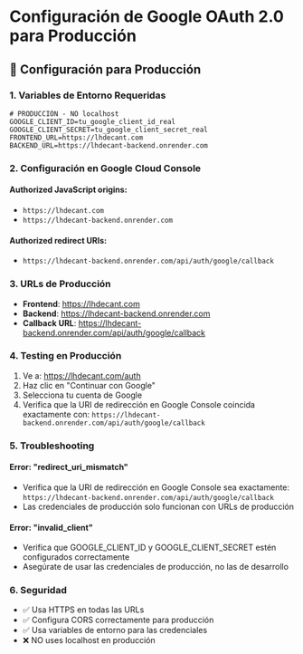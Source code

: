 # Configuración de Google OAuth 2.0 para Producción

## 🚀 Configuración para Producción

### 1. Variables de Entorno Requeridas

```env
# PRODUCCIÓN - NO localhost
GOOGLE_CLIENT_ID=tu_google_client_id_real
GOOGLE_CLIENT_SECRET=tu_google_client_secret_real
FRONTEND_URL=https://lhdecant.com
BACKEND_URL=https://lhdecant-backend.onrender.com
```

### 2. Configuración en Google Cloud Console

#### Authorized JavaScript origins:
- `https://lhdecant.com`
- `https://lhdecant-backend.onrender.com`

#### Authorized redirect URIs:
- `https://lhdecant-backend.onrender.com/api/auth/google/callback`

### 3. URLs de Producción

- **Frontend**: https://lhdecant.com
- **Backend**: https://lhdecant-backend.onrender.com
- **Callback URL**: https://lhdecant-backend.onrender.com/api/auth/google/callback

### 4. Testing en Producción

1. Ve a: https://lhdecant.com/auth
2. Haz clic en "Continuar con Google"
3. Selecciona tu cuenta de Google
4. Verifica que la URI de redirección en Google Console coincida exactamente con: `https://lhdecant-backend.onrender.com/api/auth/google/callback`

### 5. Troubleshooting

#### Error: "redirect_uri_mismatch"
- Verifica que la URI de redirección en Google Console sea exactamente: `https://lhdecant-backend.onrender.com/api/auth/google/callback`
- Las credenciales de producción solo funcionan con URLs de producción

#### Error: "invalid_client"
- Verifica que GOOGLE_CLIENT_ID y GOOGLE_CLIENT_SECRET estén configurados correctamente
- Asegúrate de usar las credenciales de producción, no las de desarrollo

### 6. Seguridad

- ✅ Usa HTTPS en todas las URLs
- ✅ Configura CORS correctamente para producción
- ✅ Usa variables de entorno para las credenciales
- ❌ NO uses localhost en producción 